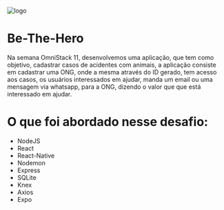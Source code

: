 ![logo](https://user-images.githubusercontent.com/29800954/77930906-d51cbf00-7281-11ea-8507-08b2eb4e64f7.png)


# Be-The-Hero
Na semana OmniStack 11, desenvolvemos uma aplicação, que tem como objetivo, cadastrar casos de acidentes com animais, a aplicação consiste em cadastrar uma ONG, onde a mesma através do ID gerado, tem acesso aos casos, os usuários interessados em ajudar, manda um email ou uma mensagem via whatsapp, para a ONG, dizendo o valor que que está interessado em ajudar.

# O que foi abordado nesse desafio:
* NodeJS
* React
* React-Native
* Nodemon
* Express
* SQLite
* Knex
* Axios
* Expo
